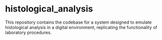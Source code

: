 # histological_analysis
This repository contains the codebase for a system designed to emulate histological analysis in a digital environment, replicating the functionality of laboratory procedures.

